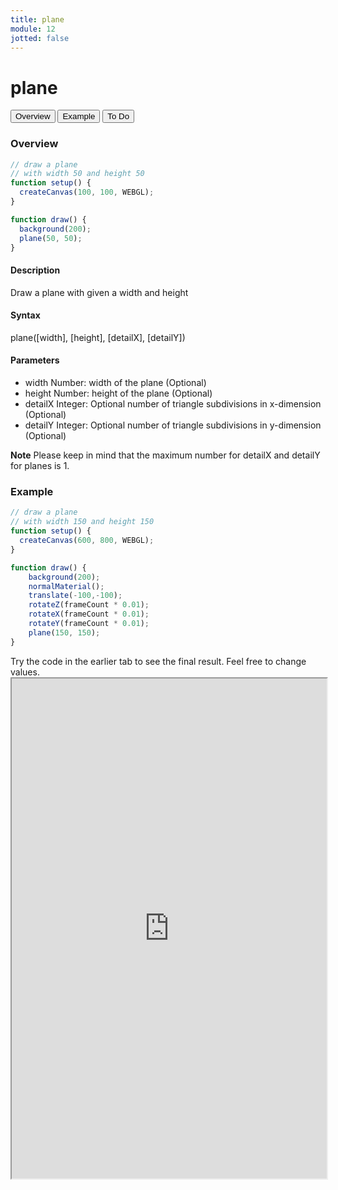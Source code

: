 ```yaml
---
title: plane
module: 12
jotted: false
---
```


# plane
<div class="tab">
  <button class="tablinks active" onclick="openTab(event, 'Overview')">Overview</button>
  <button class="tablinks" onclick="openTab(event, 'example')">Example</button>  
  <button class="tablinks" onclick="openTab(event, 'todo')">To Do</button>  
</div>

<div id="Overview" class="tabcontent" style="display:block"  >
<div class="tabhtml" markdown="1">

### Overview

```js
// draw a plane
// with width 50 and height 50
function setup() {
  createCanvas(100, 100, WEBGL);
}

function draw() {
  background(200);
  plane(50, 50);
}
```

#### Description

Draw a plane with given a width and height

#### Syntax

plane([width], [height], [detailX], [detailY])

#### Parameters

* width Number: width of the plane (Optional)
* height Number: height of the plane (Optional)
* detailX Integer: Optional number of triangle subdivisions in x-dimension (Optional)
* detailY Integer: Optional number of triangle subdivisions in y-dimension (Optional)

**Note** Please keep in mind that the maximum number for detailX and detailY for planes is 1.

</div>
</div>

<div id="example" class="tabcontent" style="display:block"  >
<div class="tabhtml" markdown="1">

### Example

```js
// draw a plane
// with width 150 and height 150
function setup() {
  createCanvas(600, 800, WEBGL);
}

function draw() {
    background(200);
    normalMaterial();
    translate(-100,-100);
    rotateZ(frameCount * 0.01);
    rotateX(frameCount * 0.01);
    rotateY(frameCount * 0.01);
    plane(150, 150);
}
```

</div>
</div>

<div id="todo" class="tabcontent">
<div class="tabhtml" markdown="1">
Try the code in the earlier tab to see the final result. Feel free to change values. 

<iframe src="https://editor.p5js.org/michaelcassens/sketches/kC5p-hKnw" width="100%" height="800px"></iframe>
</div>
</div>